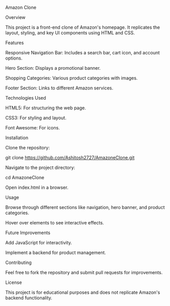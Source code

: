 Amazon Clone

Overview

This project is a front-end clone of Amazon's homepage. It replicates the layout, styling, and key UI components using HTML and CSS.

Features

Responsive Navigation Bar: Includes a search bar, cart icon, and account options.

Hero Section: Displays a promotional banner.

Shopping Categories: Various product categories with images.

Footer Section: Links to different Amazon services.

Technologies Used

HTML5: For structuring the web page.

CSS3: For styling and layout.

Font Awesome: For icons.

Installation

Clone the repository:

git clone https://github.com/Ashitosh2727/AmazoneClone.git

Navigate to the project directory:

cd AmazoneClone

Open index.html in a browser.

Usage

Browse through different sections like navigation, hero banner, and product categories.

Hover over elements to see interactive effects.

Future Improvements

Add JavaScript for interactivity.

Implement a backend for product management.

Contributing

Feel free to fork the repository and submit pull requests for improvements.

License

This project is for educational purposes and does not replicate Amazon's backend functionality.

